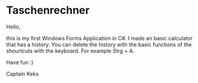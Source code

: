# Taschenrechner

Hello,

this is my first Windows Forms Application in C#. I made an basic calculator that has a history. You can delete the history with the basic functions of the shourtcuts with the keyboard. For example Strg + A.

Have fun :)

Captain Keks
